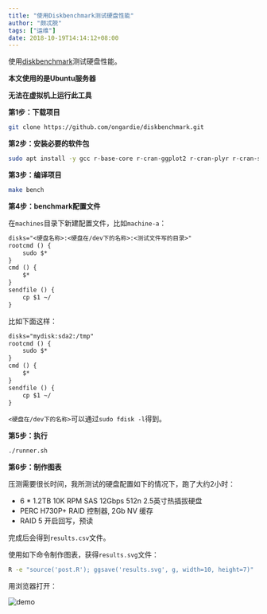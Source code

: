 ```yaml
---
title: "使用Diskbenchmark测试硬盘性能"
author: "颇忒脱"
tags: ["运维"]
date: 2018-10-19T14:14:12+08:00
---
```


使用[diskbenchmark][diskbenchmark]测试硬盘性能。

<!--more-->

**本文使用的是Ubuntu服务器**

**无法在虚拟机上运行此工具**

**第1步：下载项目**

```bash
git clone https://github.com/ongardie/diskbenchmark.git
```

**第2步：安装必要的软件包**

```bash
sudo apt install -y gcc r-base-core r-cran-ggplot2 r-cran-plyr r-cran-scales
```

**第3步：编译项目**

```bash
make bench
```

**第4步：benchmark配置文件**

在`machines`目录下新建配置文件，比如`machine-a`：

```txt
disks="<硬盘名称>:<硬盘在/dev下的名称>:<测试文件写的目录>"
rootcmd () {
    sudo $*
}
cmd () {
    $*
}
sendfile () {
    cp $1 ~/
}
```

比如下面这样：

```txt
disks="mydisk:sda2:/tmp"
rootcmd () {
    sudo $*
}
cmd () {
    $*
}
sendfile () {
    cp $1 ~/
}
```

`<硬盘在/dev下的名称>`可以通过`sudo fdisk -l`得到。

**第5步：执行**

```bash
./runner.sh
```

**第6步：制作图表**

压测需要很长时间，我所测试的硬盘配置如下的情况下，跑了大约2小时：

* 6 * 1.2TB 10K RPM SAS 12Gbps 512n 2.5英寸热插拔硬盘
* PERC H730P+ RAID 控制器, 2Gb NV 缓存
* RAID 5 开启回写，预读

完成后会得到`results.csv`文件。

使用如下命令制作图表，获得`results.svg`文件：

```bash
R -e "source('post.R'); ggsave('results.svg', g, width=10, height=7)"
```

用浏览器打开：

![demo](result.png)

[diskbenchmark]: https://github.com/ongardie/diskbenchmark